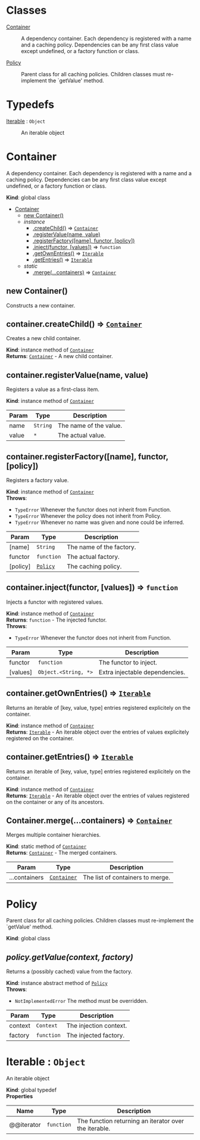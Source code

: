 # Classes

<dl>
<dt><a href="#Container">Container</a></dt>
<dd><p>A dependency container.
Each dependency is registered with a name and a caching policy.
Dependencies can be any first class value except undefined, or a factory function or class.</p>
</dd>
<dt><a href="#Policy">Policy</a></dt>
<dd><p>Parent class for all caching policies.
Children classes must re-implement the `getValue&#39; method.</p>
</dd>
</dl>

# Typedefs

<dl>
<dt><a href="#Iterable">Iterable</a> : <code>Object</code></dt>
<dd><p>An iterable object</p>
</dd>
</dl>

<a name="Container"></a>

# Container
A dependency container.
Each dependency is registered with a name and a caching policy.
Dependencies can be any first class value except undefined, or a factory function or class.

**Kind**: global class  

* [Container](#Container)
    * [new Container()](#new_Container_new)
    * _instance_
        * [.createChild()](#Container+createChild) ⇒ <code>[Container](#Container)</code>
        * [.registerValue(name, value)](#Container+registerValue)
        * [.registerFactory([name], functor, [policy])](#Container+registerFactory)
        * [.inject(functor, [values])](#Container+inject) ⇒ <code>function</code>
        * [.getOwnEntries()](#Container+getOwnEntries) ⇒ <code>[Iterable](#Iterable)</code>
        * [.getEntries()](#Container+getEntries) ⇒ <code>[Iterable](#Iterable)</code>
    * _static_
        * [.merge(...containers)](#Container.merge) ⇒ <code>[Container](#Container)</code>

<a name="new_Container_new"></a>

## new Container()
Constructs a new container.

<a name="Container+createChild"></a>

## container.createChild() ⇒ <code>[Container](#Container)</code>
Creates a new child container.

**Kind**: instance method of <code>[Container](#Container)</code>  
**Returns**: <code>[Container](#Container)</code> - A new child container.  
<a name="Container+registerValue"></a>

## container.registerValue(name, value)
Registers a value as a first-class item.

**Kind**: instance method of <code>[Container](#Container)</code>  

| Param | Type | Description |
| --- | --- | --- |
| name | <code>String</code> | The name of the value. |
| value | <code>\*</code> | The actual value. |

<a name="Container+registerFactory"></a>

## container.registerFactory([name], functor, [policy])
Registers a factory value.

**Kind**: instance method of <code>[Container](#Container)</code>  
**Throws**:

- <code>TypeError</code> Whenever the functor does not inherit from Function.
- <code>TypeError</code> Whenever the policy does not inherit from Policy.
- <code>TypeError</code> Whenever no name was given and none could be inferred.


| Param | Type | Description |
| --- | --- | --- |
| [name] | <code>String</code> | The name of the factory. |
| functor | <code>function</code> | The actual factory. |
| [policy] | <code>[Policy](#Policy)</code> | The caching policy. |

<a name="Container+inject"></a>

## container.inject(functor, [values]) ⇒ <code>function</code>
Injects a functor with registered values.

**Kind**: instance method of <code>[Container](#Container)</code>  
**Returns**: <code>function</code> - The injected functor.  
**Throws**:

- <code>TypeError</code> Whenever the functor does not inherit from Function.


| Param | Type | Description |
| --- | --- | --- |
| functor | <code>function</code> | The functor to inject. |
| [values] | <code>Object.&lt;String, \*&gt;</code> | Extra injectable dependencies. |

<a name="Container+getOwnEntries"></a>

## container.getOwnEntries() ⇒ <code>[Iterable](#Iterable)</code>
Returns an iterable of [key, value, type] entries registered explicitely on the container.

**Kind**: instance method of <code>[Container](#Container)</code>  
**Returns**: <code>[Iterable](#Iterable)</code> - An iterable object over the entries of values explicitely registered on the container.  
<a name="Container+getEntries"></a>

## container.getEntries() ⇒ <code>[Iterable](#Iterable)</code>
Returns an iterable of [key, value, type] entries registered explicitely on the container.

**Kind**: instance method of <code>[Container](#Container)</code>  
**Returns**: <code>[Iterable](#Iterable)</code> - An iterable object over the entries of values registered on the container or any of its
ancestors.  
<a name="Container.merge"></a>

## Container.merge(...containers) ⇒ <code>[Container](#Container)</code>
Merges multiple container hierarchies.

**Kind**: static method of <code>[Container](#Container)</code>  
**Returns**: <code>[Container](#Container)</code> - The merged containers.  

| Param | Type | Description |
| --- | --- | --- |
| ...containers | <code>[Container](#Container)</code> | The list of containers to merge. |

<a name="Policy"></a>

# Policy
Parent class for all caching policies.
Children classes must re-implement the `getValue' method.

**Kind**: global class  
<a name="Policy+getValue"></a>

## *policy.getValue(context, factory)*
Returns a (possibly cached) value from the factory.

**Kind**: instance abstract method of <code>[Policy](#Policy)</code>  
**Throws**:

- <code>NotImplementedError</code> The method must be overridden.


| Param | Type | Description |
| --- | --- | --- |
| context | <code>Context</code> | The injection context. |
| factory | <code>function</code> | The injected factory. |

<a name="Iterable"></a>

# Iterable : <code>Object</code>
An iterable object

**Kind**: global typedef  
**Properties**

| Name | Type | Description |
| --- | --- | --- |
| @@iterator | <code>function</code> | The function returning an iterator over the iterable. |

